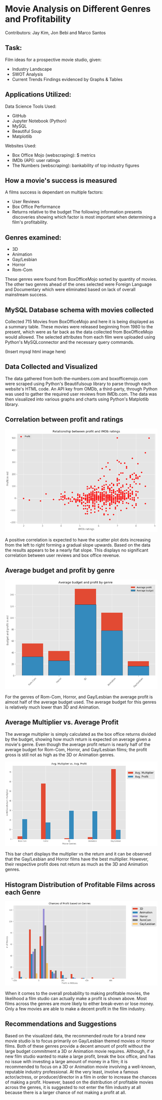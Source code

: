 # Movie Analysis on Different Genres and Profitability
Contributors: Jay Kim, Jon Bebi and Marco Santos

## Task:
Film ideas for a prospective movie studio, given:
 * Industry Landscape
 * SWOT Analysis
 * Current Trends
Findings evidenced by Graphs & Tables

## Applications Utilized:
Data Science Tools Used:
 * GitHub
 * Jupyter Notebook (Python)
 * MySQL
 * Beautiful Soup
 * Matplotlib

Websites Used:
 * Box Office Mojo (webscraping): $ metrics
 * IMDb (API): user ratings
 * The Numbers (webscraping): bankability of top industry figures

## How a movie's success is measured
A films success is dependant on multiple factors:
 * User Reviews
 * Box Office Performance
 * Returns relative to the budget
The following information presents discoveries showing which factor is most important when determining a film's profitability.
## Genres examined:
* 3D
* Animation
* Gay/Lesbian
* Horror
* Rom-Com

These genres were found from BoxOfficeMojo sorted by quantity of movies.  The other two genres ahead of the ones selected were Foreign Language and Documentary which were eliminated based on lack of overall mainstream success.

## MySQL Database schema with movies collected
Collected 715 Movies from BoxOfficeMojo and here it is being displayed as a summary table.  These movies were released beginning from 1980 to the present, which were as far back as the data collected from BoxOfficeMojo would allowed.  The selected attributes from each film were uploaded using Python's MySQLconnector and the necessary query commands.

(Insert mysql html image here)

## Data Collected and Visualized
The data gathered from both the-numbers.com and boxofficemojo.com were scraped using Python's Beautifulsoup library to parse through each website's HTML code.  An API key from OMDb, a third-party, through Python was used to gather the required user reviews from IMDb.com. The data was then visualized into various graphs and charts using Python's Matplotlib library.

## Correlation between profit and ratings
![scatter](Images/profit_ratings_relation.png "Profit and ratings scatter plot")

A positive correlation is expected to have the scatter plot dots increasing from the left to right forming a gradual slope upwards. Based on the data the results appears to be a nearly flat slope.  This displays no significant correlation between user reviews and box office revenue.

## Average budget and profit by genre
![bar](Images/budget_profit_by_genre.png "Average budget and profit bars")

For the genres of Rom-Com, Horror, and Gay/Lesbian the average profit is almost half of the average budget used. The average budget for this genres is relatively much lower than 3D and Animation.

## Average Multiplier vs. Average Profit

The average multiplier is simply calculated as the box office returns divided by the budget, showing how much return is expected on average given a movie's genre.  Even though the average profit return is nearly half of the average budget for Rom-Com, Horror, and Gay/Lesbian films; the profit gross is still not as high as the 3D or Animation genres.

![multivsprofit](Images/MultiVsProfit.png "Avg multiplier vs avg profit")

This bar chart displays the multiplier vs the return and it can be observed that the Gay/Lesbian and Horror films have the best multiplier.  However, their respective profit does not return as much as the 3D and Animation genres.

## Histogram Distribution of Profitable Films across each Genre

![hist](Images/ChancesOfProfit.png "Histogram distribution of films")

When it comes to the overall probability to making profitable movies, the likelihood a film studio can actually make a profit is shown above.  Most films across the genres are more likely to either break-even or lose money.  Only a few movies are able to make a decent profit in the film industry.

## Recommendations and Suggestions

Based on the visualized data, the recommended route for a brand new movie studio is to focus primarily on Gay/Lesbian themed movies or Horror films.  Both of these genres provide a decent amount of profit without the large budget commitment a 3D or Animation movie requires.  Although, if a new film studio wanted to make a large profit, break the box office, and has no issue with investing a large amount of money in a film; it is recommended to focus on a 3D or Animation movie involving a well-known, reputable industry professional.  At the very least, involve a famous actor/actress, or producer/director in a film in order to increase the chances of making a profit.  However, based on the distribution of profitable movies across the genres, it is suggested to not enter the film industry at all because there is a larger chance of not making a profit at all.

